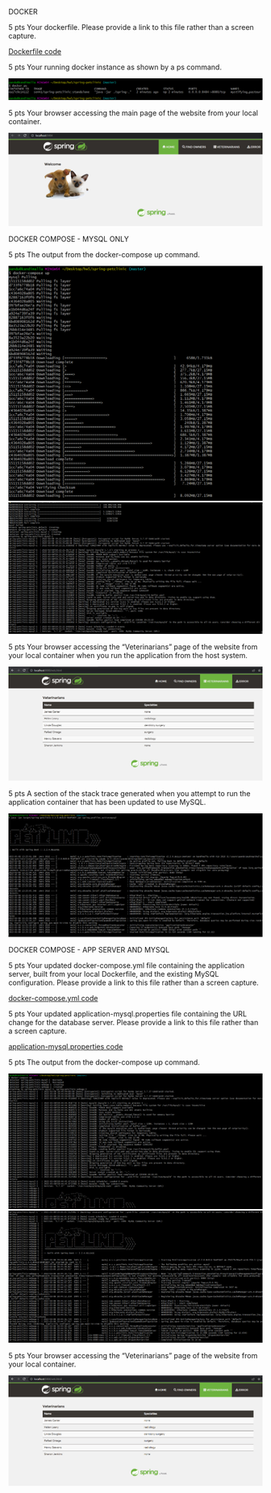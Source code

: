DOCKER

5 pts Your dockerfile. Please provide a link to this file rather than a screen capture.

[Dockerfile code](./Dockerfile)

5 pts Your running docker instance as shown by a ps command.

![docker ps](https://github.com/preethamkandimalla/spring-petclinic/blob/master/images/docker%20ps.png)

5 pts Your browser accessing the main page of the website from your local container.

![docker ps](https://github.com/preethamkandimalla/spring-petclinic/blob/master/images/docker%20run.png)

DOCKER COMPOSE - MYSQL ONLY

5 pts The output from the docker-compose up command.

![docker ps](https://github.com/preethamkandimalla/spring-petclinic/blob/master/images/docker%20compose%20up.png)
![docker ps](https://github.com/preethamkandimalla/spring-petclinic/blob/master/images/docker%20compose%20up%202.png)

5 pts Your browser accessing the “Veterinarians” page of the website from your local container when you run the application from the host system.

![docker ps](https://github.com/preethamkandimalla/spring-petclinic/blob/master/images/vets%201.png)


5 pts A section of the stack trace generated when you attempt to run the application
container that has been updated to use MySQL.

![docker ps](https://github.com/preethamkandimalla/spring-petclinic/blob/master/images/docker%20run%20cmd.png)

DOCKER COMPOSE - APP SERVER AND MYSQL

5 pts Your updated docker-compose.yml file containing the application server, built from
your local Dockerfile, and the existing MySQL configuration. Please provide a link
to this file rather than a screen capture.

[docker-compose.yml code](./docker-compose.yml)

5 pts Your updated application-mysql.properties file containing the URL change for
the database server. Please provide a link to this file rather than a screen capture.

[application-mysql.properties code](./src/main/resources/application-mysql.properties)

5 pts The output from the docker-compose up command.


![docker ps](https://github.com/preethamkandimalla/spring-petclinic/blob/master/images/docker%20recreate.png)
![docker ps](https://github.com/preethamkandimalla/spring-petclinic/blob/master/images/docker%20recreate%202.png)

5 pts Your browser accessing the “Veterinarians” page of the website from your local container.

![docker ps](https://github.com/preethamkandimalla/spring-petclinic/blob/master/images/vets%202.png)

